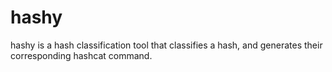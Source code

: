 # hashy
hashy is a hash classification tool that classifies a hash, and generates their corresponding hashcat command.
